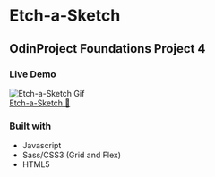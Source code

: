 # Etch-a-Sketch  
## OdinProject Foundations Project 4

### Live Demo
![Etch-a-Sketch Gif](https://media.giphy.com/media/9JXTfpydTckokOpLGf/giphy.gif)  
[Etch-a-Sketch 🎨](https://sorphil.github.io/EtchASketch/)   

### Built with
- Javascript
- Sass/CSS3 (Grid and Flex)
- HTML5


